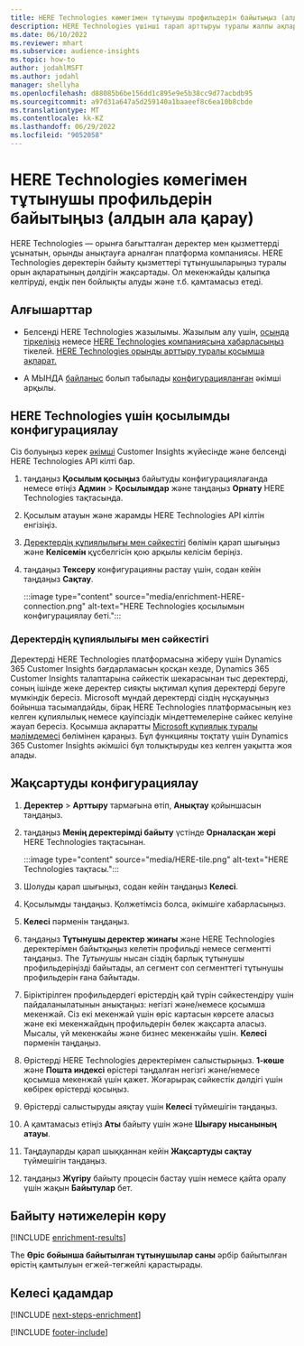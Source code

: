```yaml
---
title: HERE Technologies көмегімен тұтынушы профильдерін байытыңыз (алдын ала қарау)
description: HERE Technologies үшінші тарап арттыруы туралы жалпы ақпарат.
ms.date: 06/10/2022
ms.reviewer: mhart
ms.subservice: audience-insights
ms.topic: how-to
author: jodahlMSFT
ms.author: jodahl
manager: shellyha
ms.openlocfilehash: d88085b6be156dd1c895e9e5b38cc9d77acbdb95
ms.sourcegitcommit: a97d31a647a5d259140a1baaeef8c6ea10b8cbde
ms.translationtype: MT
ms.contentlocale: kk-KZ
ms.lasthandoff: 06/29/2022
ms.locfileid: "9052058"
---
```

# <a name="enrich-customer-profiles-with-here-technologies-preview"></a>HERE Technologies көмегімен тұтынушы профильдерін байытыңыз (алдын ала қарау)

HERE Technologies — орынға бағытталған деректер мен қызметтерді ұсынатын, орынды анықтауға арналған платформа компаниясы. HERE Technologies деректерін байыту қызметтері тұтынушыларыңыз туралы орын ақпаратының дәлдігін жақсартады. Ол мекенжайды қалыпқа келтіруді, ендік пен бойлықты алуды және т.б. қамтамасыз етеді.

## <a name="prerequisites"></a>Алғышарттар

- Белсенді HERE Technologies жазылымы. Жазылым алу үшін, [осында тіркеліңіз](https://developer.here.com/sign-up?utm_medium=referral&utm_source=Microsoft-Dynamics-CI&create=Freemium-Basic) немесе [HERE Technologies компаниясына хабарласыңыз](https://developer.here.com/help?utm_medium=referral&utm_source=Microsoft-Dynamics-CI#how-can-we-help-you) тікелей. [HERE Technologies орынды арттыру туралы қосымша ақпарат.](https://developer.here.com/location-enrichment?cid=Dev-MicrosoftDynamics-DB-0-Dev-&utm_source=MicrosoftDynamics&utm_medium=referral&utm_campaign=Online_Dev_ReferralMicrosoft)

- А МЫНДА [байланыс](connections.md) болып табылады [конфигурацияланған](#configure-the-connection-for-here-technologies) әкімші арқылы.

## <a name="configure-the-connection-for-here-technologies"></a>HERE Technologies үшін қосылымды конфигурациялау

Сіз болуыңыз керек [әкімші](permissions.md#admin) Customer Insights жүйесінде және белсенді HERE Technologies API кілті бар.

1. таңдаңыз **Қосылым қосыңыз** байытуды конфигурациялағанда немесе өтіңіз **Админ** > **Қосылымдар** және таңдаңыз **Орнату** HERE Technologies тақтасында.

1. Қосылым атауын және жарамды HERE Technologies API кілтін енгізіңіз.

1. [Деректердің құпиялылығы мен сәйкестігі](#data-privacy-and-compliance) бөлімін қарап шығыңыз және **Келісемін** құсбелгісін қою арқылы келісім беріңіз.

1. таңдаңыз **Тексеру** конфигурацияны растау үшін, содан кейін таңдаңыз **Сақтау**.

   :::image type="content" source="media/enrichment-HERE-connection.png" alt-text="HERE Technologies қосылымын конфигурациялау беті.":::

### <a name="data-privacy-and-compliance"></a>Деректердің құпиялылығы мен сәйкестігі

Деректерді HERE Technologies платформасына жіберу үшін Dynamics 365 Customer Insights бағдарламасын қосқан кезде, Dynamics 365 Customer Insights талаптарына сәйкестік шекарасынан тыс деректерді, соның ішінде жеке деректер сияқты ықтимал құпия деректерді беруге мүмкіндік бересіз. Microsoft мұндай деректерді сіздің нұсқауыңыз бойынша тасымалдайды, бірақ HERE Technologies платформасының кез келген құпиялылық немесе қауіпсіздік міндеттемелеріне сәйкес келуіне жауап бересіз. Қосымша ақпаратты [Microsoft құпиялық туралы мәлімдемесі](https://go.microsoft.com/fwlink/?linkid=396732) бөлімінен қараңыз.
Бұл функцияны тоқтату үшін Dynamics 365 Customer Insights әкімшісі бұл толықтыруды кез келген уақытта жоя алады.

## <a name="configure-the-enrichment"></a>Жақсартуды конфигурациялау

1. **Деректер** > **Арттыру** тармағына өтіп, **Анықтау** қойыншасын таңдаңыз.

1. таңдаңыз **Менің деректерімді байыту** үстінде **Орналасқан жері** HERE Technologies тақтасынан.

   :::image type="content" source="media/HERE-tile.png" alt-text="HERE Technologies тақтасы.":::

1. Шолуды қарап шығыңыз, содан кейін таңдаңыз **Келесі**.

1. Қосылымды таңдаңыз. Қолжетімсіз болса, әкімшіге хабарласыңыз.

1. **Келесі** пәрменін таңдаңыз.

1. таңдаңыз **Тұтынушы деректер жинағы** және HERE Technologies деректерімен байытқыңыз келетін профильді немесе сегментті таңдаңыз. The *Тұтынушы* нысан сіздің барлық тұтынушы профильдеріңізді байытады, ал сегмент сол сегменттегі тұтынушы профильдерін ғана байытады.

1. Біріктірілген профильдердегі өрістердің қай түрін сәйкестендіру үшін пайдаланылатынын анықтаңыз: негізгі және/немесе қосымша мекенжай. Сіз екі мекенжай үшін өріс картасын көрсете аласыз және екі мекенжайдың профильдерін бөлек жақсарта аласыз. Мысалы, үй мекенжайы және бизнес мекенжайы үшін. **Келесі** пәрменін таңдаңыз.

1. Өрістерді HERE Technologies деректерімен салыстырыңыз. **1-көше** және **Пошта индексі** өрістері таңдалған негізгі және/немесе қосымша мекенжай үшін қажет. Жоғарырақ сәйкестік дәлдігі үшін көбірек өрістерді қосыңыз.

1. Өрістерді салыстыруды аяқтау үшін **Келесі** түймешігін таңдаңыз.

1. А қамтамасыз етіңіз **Аты** байыту үшін және **Шығару нысанының атауы**.

1. Таңдауларды қарап шыққаннан кейін **Жақсартуды сақтау** түймешігін таңдаңыз.

1. таңдаңыз **Жүгіру** байыту процесін бастау үшін немесе қайта оралу үшін жақын **Байытулар** бет.

## <a name="view-enrichment-results"></a>Байыту нәтижелерін көру

[!INCLUDE [enrichment-results](includes/enrichment-results.md)]

The **Өріс бойынша байытылған тұтынушылар саны** әрбір байытылған өрістің қамтылуын егжей-тегжейлі қарастырады.

## <a name="next-steps"></a>Келесі қадамдар

[!INCLUDE [next-steps-enrichment](includes/next-steps-enrichment.md)]

[!INCLUDE [footer-include](includes/footer-banner.md)]

